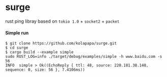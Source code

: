 # surge
rust ping libray based on `tokio 1.0` + `socket2` + `packet`

#### Simple run
```shell
$ git clone https://github.com/kolapapa/surge.git
$ cd surge
$ cargo build --example simple
sudo RUST_LOG=info ./target/debug/examples/simple -h www.baidu.com -s 56
INFO  simple > Ok((EchoReply { ttl: 48, source: 220.181.38.148, sequence: 0, size: 56 }, 7.4106ms))

```